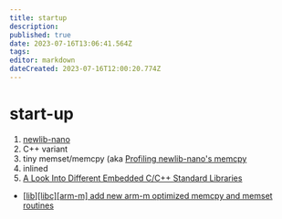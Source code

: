 ```yaml
---
title: startup
description: 
published: true
date: 2023-07-16T13:06:41.564Z
tags: 
editor: markdown
dateCreated: 2023-07-16T12:00:20.774Z
---
```


# start-up

1. [newlib-nano](https://interrupt.memfault.com/blog/boostrapping-libc-with-newlib)
1. C++ variant
1. tiny memset/memcpy (aka [Profiling newlib-nano's memcpy](https://interrupt.memfault.com/blog/memcpy-newlib-nano)
1. inlined
1. [A Look Into Different Embedded C/C++ Standard Libraries](https://technicallydeclined.com/a-look-into-different-embedded-c-c-standard-libraries/)

* [[lib][libc][arm-m] add new arm-m optimized memcpy and memset routines](https://github.com/littlekernel/lk/commit/33b94d9b97ef835d68aca2e5edb54f7267c70625)